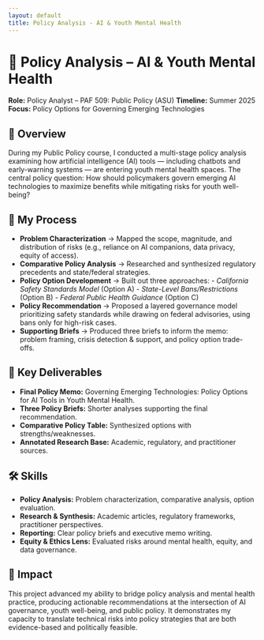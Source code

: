 ```yaml
---
layout: default
title: Policy Analysis - AI & Youth Mental Health
---
```


# 📝 Policy Analysis – AI & Youth Mental Health
**Role:** Policy Analyst – PAF 509: Public Policy (ASU)
**Timeline:** Summer 2025
**Focus:** Policy Options for Governing Emerging Technologies 

## 📌 Overview
During my Public Policy course, I conducted a multi-stage policy analysis examining how artificial intelligence (AI) tools — including chatbots and early-warning systems — are entering youth mental health spaces. The central policy question: How should policymakers govern emerging AI technologies to maximize benefits while mitigating risks for youth well-being? 

## 🔄 My Process
- **Problem Characterization** → Mapped the scope, magnitude, and distribution of risks (e.g., reliance on AI companions, data privacy, equity of access).
- **Comparative Policy Analysis** → Researched and synthesized regulatory precedents and state/federal strategies.
- **Policy Option Development** → Built out three approaches:
      - *California Safety Standards Model* (Option A)
      - *State-Level Bans/Restrictions* (Option B)
      - *Federal Public Health Guidance* (Option C)
- **Policy Recommendation** → Proposed a layered governance model prioritizing safety standards while drawing on federal advisories, using bans only for high-risk cases.
- **Supporting Briefs** → Produced three briefs to inform the memo: problem framing, crisis detection & support, and policy option trade-offs.

## 📂 Key Deliverables
- **Final Policy Memo:** Governing Emerging Technologies: Policy Options for AI Tools in Youth Mental Health.
- **Three Policy Briefs:** Shorter analyses supporting the final recommendation.
- **Comparative Policy Table:** Synthesized options with strengths/weaknesses.
- **Annotated Research Base:** Academic, regulatory, and practitioner sources. 

## 🛠️ Skills
- **Policy Analysis:** Problem characterization, comparative analysis, option evaluation.
- **Research & Synthesis:** Academic articles, regulatory frameworks, practitioner perspectives.
- **Reporting:** Clear policy briefs and executive memo writing.
- **Equity & Ethics Lens:** Evaluated risks around mental health, equity, and data governance.

## 🌟 Impact
This project advanced my ability to bridge policy analysis and mental health practice, producing actionable recommendations at the intersection of AI governance, youth well-being, and public policy. It demonstrates my capacity to translate technical risks into policy strategies that are both evidence-based and politically feasible.
